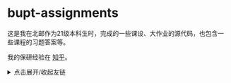 # bupt-assignments

这是我在北邮作为21级本科生时，完成的一些课设、大作业的源代码，也包含一些课程的习题答案等。

我的保研经验在 [知乎](https://zhuanlan.zhihu.com/p/902897221)。

<details>
  <summary>点击展开/收起友链</summary>
  
  大家也可以多关注一下我的合作伙伴 [Cok的GitHub](https://github.com/COK-ZhangZiliang) 和他的保研经验分享 [知乎](https://zhuanlan.zhihu.com/p/909609256)。

</details>